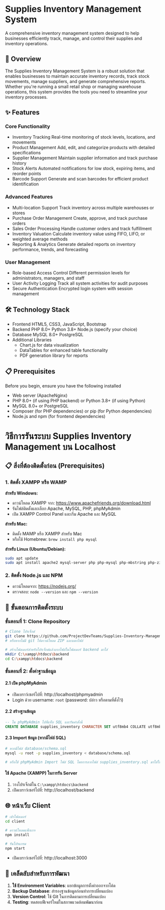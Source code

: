 # Supplies Inventory Management System

A comprehensive inventory management system designed to help businesses efficiently track, manage, and control their supplies and inventory operations.

## 🌟 Overview

The Supplies Inventory Management System is a robust solution that enables businesses to maintain accurate inventory records, track stock movements, manage suppliers, and generate comprehensive reports. Whether you're running a small retail shop or managing warehouse operations, this system provides the tools you need to streamline your inventory processes.

## ✨ Features

### Core Functionality
- Inventory Tracking Real-time monitoring of stock levels, locations, and movements
- Product Management Add, edit, and categorize products with detailed specifications
- Supplier Management Maintain supplier information and track purchase history
- Stock Alerts Automated notifications for low stock, expiring items, and reorder points
- Barcode Support Generate and scan barcodes for efficient product identification

### Advanced Features
- Multi-location Support Track inventory across multiple warehouses or stores
- Purchase Order Management Create, approve, and track purchase orders
- Sales Order Processing Handle customer orders and track fulfillment
- Inventory Valuation Calculate inventory value using FIFO, LIFO, or weighted average methods
- Reporting & Analytics Generate detailed reports on inventory performance, trends, and forecasting

### User Management
- Role-based Access Control Different permission levels for administrators, managers, and staff
- User Activity Logging Track all system activities for audit purposes
- Secure Authentication Encrypted login system with session management

## 🛠️ Technology Stack

- Frontend HTML5, CSS3, JavaScript, Bootstrap
- Backend PHP 8.0+  Python 3.8+  Node.js (specify your choice)
- Database MySQL 8.0+  PostgreSQL
- Additional Libraries 
  - Chart.js for data visualization
  - DataTables for enhanced table functionality
  - PDF generation library for reports

## 📋 Prerequisites

Before you begin, ensure you have the following installed

- Web server (ApacheNginx)
- PHP 8.0+ (if using PHP backend) or Python 3.8+ (if using Python)
- MySQL 8.0+ or PostgreSQL
- Composer (for PHP dependencies) or pip (for Python dependencies)
- Node.js and npm (for frontend dependencies)

# วิธีการรันระบบ Supplies Inventory Management บน Localhost

## 📋 สิ่งที่ต้องติดตั้งก่อน (Prerequisites)

### 1. ติดตั้ง XAMPP หรือ WAMP
**สำหรับ Windows:**
- ดาวน์โหลด XAMPP จาก: https://www.apachefriends.org/download.html
- รันไฟล์ติดตั้งและเลือก Apache, MySQL, PHP, phpMyAdmin
- เปิด XAMPP Control Panel และเริ่ม Apache และ MySQL

**สำหรับ Mac:**
- ติดตั้ง MAMP หรือ XAMPP สำหรับ Mac
- หรือใช้ Homebrew: `brew install php mysql`

**สำหรับ Linux (Ubuntu/Debian):**
```bash
sudo apt update
sudo apt install apache2 mysql-server php php-mysql php-mbstring php-zip php-gd php-json php-curl
```

### 2. ติดตั้ง Node.js และ NPM
- ดาวน์โหลดจาก: https://nodejs.org/
- ตรวจสอบ: `node --version` และ `npm --version`

## 🚀 ขั้นตอนการติดตั้งระบบ

### ขั้นตอนที่ 1: Clone Repository

```bash
# Clone โปรเจ็กต์
git clone https://github.com/ProjectDevTeams/Supplies-Inventory-Management-System.git .
# หรือหากไม่มี git ให้ดาวน์โหลด ZIP และแตกไฟล์
```

```bash
# สร้างโฟลเดอร์สำหรับโปรเจ็กต์แล้วลากไฟล์ในโฟลเดอร์ backend มาใส่
mkdir C:\xampp\htdocs\backend
cd C:\xampp\htdocs\backend
```

### ขั้นตอนที่ 2: ตั้งค่าฐานข้อมูล

#### 2.1 เปิด phpMyAdmin
- เปิดเบราว์เซอร์ไปที่: http://localhost/phpmyadmin
- Login ด้วย username: `root` (password: ปล่าว หรือตามที่ตั้งไว้)

#### 2.2 สร้างฐานข้อมูล
```sql
-- ใน phpMyAdmin ไปที่แท็บ SQL และรันคำสั่งนี้
CREATE DATABASE supplies_inventory CHARACTER SET utf8mb4 COLLATE utf8mb4_unicode_ci;
```

#### 2.3 Import ข้อมูล (หากมีไฟล์ SQL)
```bash
# หากมีไฟล์ database/schema.sql
mysql -u root -p supplies_inventory < database/schema.sql

# หรือใช้ phpMyAdmin Import ไฟล์ SQL โดยการลากไฟล์ supplies_inventory.sql มาใส่ใน http://localhost/phpmyadmin
```

#### ใช้ Apache (XAMPP) ในการรัน Server
1. วางโปรเจ็กต์ใน `C:\xampp\htdocs\backend`
2. เปิดเบราว์เซอร์ไปที่: http://localhost/backend

## 🌐 หน้าเว็บ Client

```bash
# เข้าโฟลเดอร์
cd client
```

```bash
# ดาวน์โหลดแพ็กเกจ
npm install
```

```bash
# รันโปรแกรม
npm start
```

- เปิดเบราว์เซอร์ไปที่: http://localhost:3000

## 🎯 เคล็ดลับสำหรับการพัฒนา

1. **ใช้ Environment Variables**: แยกข้อมูลการตั้งค่าออกจากโค้ด
2. **Backup Database**: สำรองฐานข้อมูลก่อนทำการเปลี่ยนแปลง
3. **Version Control**: ใช้ Git ในการติดตามการเปลี่ยนแปลง
4. **Testing**: ทดสอบฟีเจอร์ใหม่ในสภาพแวดล้อมพัฒนาก่อน
